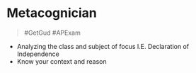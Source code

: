 # Metacognician
> #GetGud #APExam 

- Analyzing the class and subject of focus I.E. Declaration of Independence
- Know your context and reason
